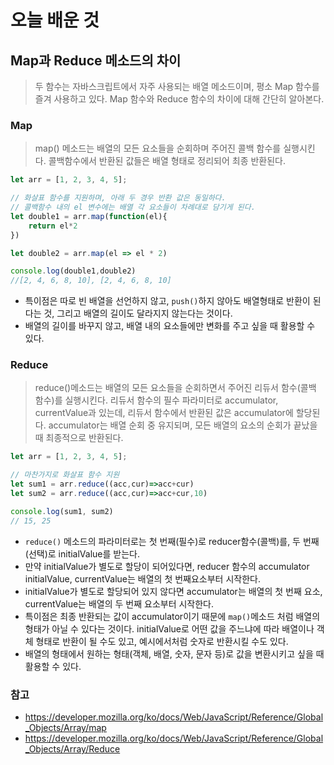 # 오늘 배운 것

## Map과 Reduce 메소드의 차이

> 두 함수는 자바스크립트에서 자주 사용되는 배열 메소드이며, 평소 Map 함수를 즐겨 사용하고 있다. Map 함수와 Reduce 함수의 차이에 대해 간단히 알아본다.

### Map

> map() 메소드는 배열의 모든 요소들을 순회하며 주어진 콜백 함수를 실행시킨다. 콜백함수에서 반환된 값들은 배열 형태로 정리되어 최종 반환된다.

```js
let arr = [1, 2, 3, 4, 5];

// 화살표 함수를 지원하며, 아래 두 경우 반환 값은 동일하다.
// 콜백함수 내의 el 변수에는 배열 각 요소들이 차례대로 담기게 된다.
let double1 = arr.map(function(el){
    return el*2
})

let double2 = arr.map(el => el * 2)

console.log(double1,double2)
//[2, 4, 6, 8, 10], [2, 4, 6, 8, 10] 
```

+ 특이점은 따로 빈 배열을 선언하지 않고, `push()`하지 않아도 배열형태로 반환이 된다는 것, 그리고 배열의 길이도 달라지지 않는다는 것이다.
+ 배열의 길이를 바꾸지 않고, 배열 내의 요소들에만 변화를 주고 싶을 때 활용할 수 있다.

### Reduce

> reduce()메소드는 배열의 모든 요소들을 순회하면서 주어진 리듀서 함수(콜백 함수)를 실행시킨다. 리듀서 함수의 필수 파라미터로 accumulator, currentValue과 있는데, 리듀서 함수에서 반환된 값은 accumulator에 할당된다. accumulator는 배열 순회 중 유지되며, 모든 배열의 요소의 순회가 끝났을 때 최종적으로 반환된다.

```js
let arr = [1, 2, 3, 4, 5];

// 마찬가지로 화살표 함수 지원
let sum1 = arr.reduce((acc,cur)=>acc+cur)
let sum2 = arr.reduce((acc,cur)=>acc+cur,10)

console.log(sum1, sum2)
// 15, 25
```

+ `reduce()` 메소드의 파라미터로는 첫 번째(필수)로 reducer함수(콜백)를, 두 번째(선택)로 initialValue를 받는다. 
+ 만약 initialValue가 별도로 할당이 되어있다면, reducer 함수의 accumulator initialValue, currentValue는 배열의 첫 번째요소부터 시작한다. 
+ initialValue가 별도로 할당되어 있지 않다면 accumulator는 배열의 첫 번째 요소, currentValue는 배열의 두 번째 요소부터 시작한다. 
+ 특이점은 최종 반환되는 값이 accumulator이기 때문에 `map()`메소드 처럼 배열의 형태가 아닐 수 있다는 것이다. initialValue로 어떤 값을 주느냐에 따라 배열이나 객체 형태로 반환이 될 수도 있고, 예시에서처럼 숫자로 반환시킬 수도 있다.
+ 배열의 형태에서 원하는 형태(객체, 배열, 숫자, 문자 등)로 값을 변환시키고 싶을 때 활용할 수 있다.

### 참고

+ https://developer.mozilla.org/ko/docs/Web/JavaScript/Reference/Global_Objects/Array/map
+ https://developer.mozilla.org/ko/docs/Web/JavaScript/Reference/Global_Objects/Array/Reduce

